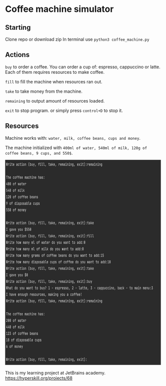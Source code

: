 # Coffee machine simulator

## Starting
Clone repo or download zip
In terminal use `python3 coffee_machine.py`

## Actions
`buy` to order a coffee.
You can order a cup of: espresso, cappuccino or latte. Each of them requires resources to make coffee.

`fill` to fill the machine when resources ran out.

`take` to take money from the machine.

`remaining` to output amount of resources loaded.

`exit` to stop program.
or simply press `control+D` to stop it.

## Resources
Machine works with: `water, milk, coffee beans, cups and money`.

The machine initialized with `400ml of water, 540ml of milk, 120g of coffee beans, 9 cups, and 550$`.

<img src="./image.png" width="737" height="662">

This is my learning project at JetBrains academy.
https://hyperskill.org/projects/68

